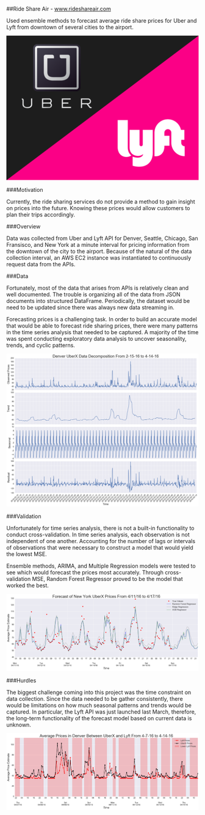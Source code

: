 ##Ride Share Air - www.rideshareair.com

Used ensemble methods to forecast average ride share prices for Uber and Lyft from downtown of several cities to the airport.

![Uber vs Lyft](images/ubervslyft2.png)

###Motivation

Currently, the ride sharing services do not provide a method to gain insight on prices into the future. Knowing these prices would allow customers to plan their trips accordingly.

###Overview

Data was collected from Uber and Lyft API for Denver, Seattle, Chicago, San Fransisco, and New York at a minute interval for pricing information from the downtown of the city to the airport. Because of the natural of the data collection interval, an AWS EC2 instance was instantiated to continuously request data from the APIs.  

###Data

Fortunately, most of the data that arises from APIs is relatively clean and well documented. The trouble is organizing all of the data from JSON documents into structured DataFrame. Periodically, the dataset would be need to be updated since there was always new data streaming in.

Forecasting prices is a challenging task. In order to build an accurate model that would be able to forecast ride sharing prices, there were many patterns in the time series analysis that needed to be captured. A majority of the time was spent conducting exploratory data analysis to uncover seasonality, trends, and cyclic patterns.

![Denver Price Decomposition](images/denver_decompose.png)

###Validation

Unfortunately for time series analysis, there is not a built-in functionality to conduct cross-validation. In time series analysis, each observation is not independent of one another. Accounting for the number of lags or intervals of observations that were necessary to construct a model that would yield the lowest MSE.

Ensemble methods, ARIMA, and Multiple Regression models were tested to see which would forecast the prices most accurately. Through cross-validation MSE, Random Forest Regressor proved to be the model that worked the best.

![Forecast of NY Prices](images/forecast_ny_uberx.png)

###Hurdles

The biggest challenge coming into this project was the time constraint on data collection. Since the data needed to be gather consistently, there would be limitations on how much seasonal patterns and trends would be captured. In particular, the Lyft API was just launched last March, therefore, the long-term functionality of the forecast model based on current data is unknown.

![Forecast of NY Prices](images/diff_uber_lyft2.png)
